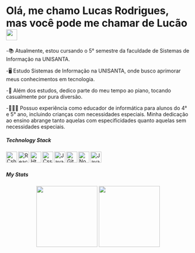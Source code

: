 # Olá, me chamo Lucas Rodrigues, mas você pode me chamar de Lucão <img src="https://raw.githubusercontent.com/MartinHeinz/MartinHeinz/master/wave.gif" width="30px">

-📚 Atualmente, estou cursando o 5° semestre da faculdade de Sistemas de Informação na UNISANTA.

-🖥 Estudo Sistemas de Informação na UNISANTA, onde busco aprimorar meus conhecimentos em tecnologia.

-🎹 Além dos estudos, dedico parte do meu tempo ao piano, tocando casualmente por pura diversão.

-👨🏻‍🏫 Possuo experiência como educador de informática para alunos do 4° e 5° ano, incluindo crianças com necessidades especiais. Minha dedicação ao ensino abrange tanto aquelas com especificidades quanto aquelas sem necessidades especiais.

##### Technology Stack

<img align="left" alt="Csharp" width="30px" src="https://cdn.jsdelivr.net/gh/devicons/devicon/icons/csharp/csharp-original.svg" />
<img align="left" alt="ReactN" width="30px" src="https://cdn.jsdelivr.net/gh/devicons/devicon/icons/react/react-original-wordmark.svg" />
<img align="left" alt="Html" width="30px" src="https://cdn.discordapp.com/emojis/787076721907204126.png?v=1" />
<img align="left" alt="Css" width="30px" src="https://cdn.discordapp.com/emojis/787076754950324264.png?v=1" />
<img align="left" alt="Javascript" width="30px" src="https://cdn.discordapp.com/emojis/786740835206430720.png?v=1" />
<img align="left" alt="Github" width="30px" src="https://cdn.discordapp.com/emojis/805913808848683028.png?v=1" />
<img align="left" alt="Nodejs" width="30px" src="https://cdn.discordapp.com/emojis/805913808677503046.png?v=1" />
<img align="left" alt="Java" width="30px" src="https://cdn.jsdelivr.net/gh/devicons/devicon/icons/java/java-original-wordmark.svg" />

<br/><br/>

##### My Stats

<div align="center">

  <img height="167em" src="https://github-readme-stats.vercel.app/api?username=lucao12&show_icons=true&theme=dracula&include_all_commits=true&count_private=true"/>
  <img height="167em" src="https://github-readme-stats.vercel.app/api/top-langs/?username=lucao12&layout=compact&langs_count=7&theme=dracula"/>

</div>
